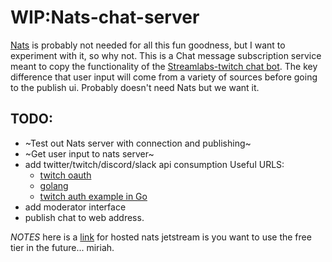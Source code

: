 # WIP:Nats-chat-server

[Nats](https://nats.io/) is probably not needed for all this fun goodness, but I want to experiment with it, so why not.
This is a Chat message subscription service meant to copy the functionality of the [Streamlabs-twitch chat bot](https://streamlabs.com/). The key difference that user input will come from a variety of sources before going to the publish ui. Probably doesn't need Nats but we want it. 

## TODO:
* ~Test out Nats server with connection and publishing~
* ~Get user input to nats server~
* add twitter/twitch/discord/slack api consumption
	Useful URLS:
	* [twitch oauth](https://dev.twitch.tv/docs/authentication/getting-tokens-oauth)
	* [golang](https://golang.org/pkg/net/url/)
	* [twitch auth example in Go](https://github.com/twitchdev/authentication-go-sample/blob/3ee8389a80a6d41bb3d70466797882e523884875/oauth-authorization-code/main.go)
* add moderator interface
* publish chat to web address.


*NOTES*
here is a [link](https://synadia.com/ngs/pricing) for hosted nats jetstream is you want to use the free tier in the future... miriah. 

